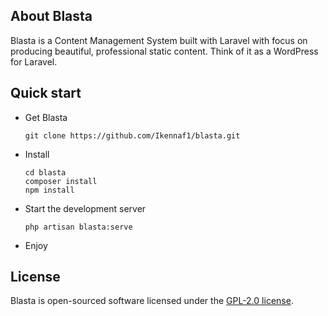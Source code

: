 ## About Blasta

Blasta is a Content Management System built with Laravel with focus on producing beautiful, professional static content. Think of it as a WordPress for Laravel.

<!-- Blasta is accessible, powerful, and provides tools required for large, robust content management. -->

## Quick start
- Get Blasta
    ```
    git clone https://github.com/Ikennaf1/blasta.git
    ```
- Install
    ```
    cd blasta
    composer install
    npm install
    ```
- Start the development server
    ```
    php artisan blasta:serve
    ```
- Enjoy

## License

Blasta is open-sourced software licensed under the [GPL-2.0 license](https://www.gnu.org/licenses/old-licenses/gpl-2.0.en.html).
